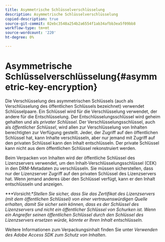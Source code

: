 ```yaml
---
title: Asymmetrische Schlüsselverschlüsselung
description: Asymmetrische Schlüsselverschlüsselung
copied-description: true
source-git-commit: 02ebc3548a254b2a6554f1ab34afbb3ea5f09bb8
workflow-type: tm+mt
source-wordcount: '220'
ht-degree: 0%

---
```


# Asymmetrische Schlüsselverschlüsselung{#asymmetric-key-encryption}

Die Verschlüsselung des asymmetrischen Schlüssels (auch als Verschlüsselung des öffentlichen Schlüssels bezeichnet) verwendet Schlüsselpaare. Ein Schlüssel wird für die Verschlüsselung verwendet, der andere für die Entschlüsselung. Der Entschlüsselungsschlüssel wird geheim gehalten und als *privater Schlüssel*. Der Verschlüsselungsschlüssel, auch als *öffentlicher Schlüssel*, wird allen zur Verschlüsselung von Inhalten berechtigten zur Verfügung gestellt. Jeder, der Zugriff auf den öffentlichen Schlüssel hat, kann Inhalte verschlüsseln, aber nur jemand mit Zugriff auf den privaten Schlüssel kann den Inhalt entschlüsseln. Der private Schlüssel kann nicht aus dem öffentlichen Schlüssel rekonstruiert werden.

Beim Verpacken von Inhalten wird der öffentliche Schlüssel des Lizenzservers verwendet, um den Inhalt-Verschlüsselungsschlüssel (CEK) in den DRM-Metadaten zu verschlüsseln. Sie müssen sicherstellen, dass nur der Lizenzserver Zugriff auf den privaten Schlüssel des Lizenzservers hat. Wenn jemand anderes über den Schlüssel verfügt, kann er den Inhalt entschlüsseln und anzeigen.

***Vorsicht:**Stellen Sie sicher, dass Sie das Zertifikat des Lizenzservers (mit dem öffentlichen Schlüssel) von einer vertrauenswürdigen Quelle erhalten, damit Sie sicher sein können, dass es der Schlüssel des Lizenzservers und nicht ein öffentlicher Schlüssel von Schurken ist. Wenn ein Angreifer seinen öffentlichen Schlüssel durch den Schlüssel des Lizenzservers ersetzen würde, könnte er Ihren Inhalt entschlüsseln.*

Weitere Informationen zum Verpackungsinhalt finden Sie unter *Verwenden des Adobe Access SDK zum Schutz von Inhalten*.

